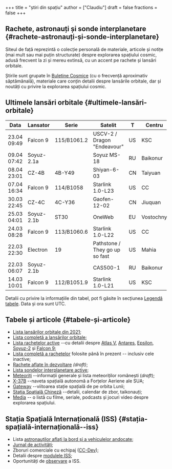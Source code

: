 +++
title = "știri din spațiu"
author = ["Claudiu"]
draft = false
fractions = false
+++

## Rachete, astronauți și sonde interplanetare {#rachete-astronauți-și-sonde-interplanetare}

Siteul de față reprezintă o colecție personală de materiale, articole și notițe (mai mult sau mai puțin structurate) despre explorarea spațiului cosmic, adusă frecvent la zi și mereu extinsă, cu un accent pe rachete și lansări orbitale.

Știrile sunt grupate în [Buletine Cosmice](/bul) (cu o frecvență aproximativ săptămânală), materiale care conțin detalii despre lansările orbitale, dar și noutăți cu privire la explorarea spațiului cosmic.


## Ultimele lansări orbitale {#ultimele-lansări-orbitale}

| Data        | Lansator   | Serie       | Satelit                        | T  | Centru    | Rampă  | R. | Bul             |
|-------------|------------|-------------|--------------------------------|----|-----------|--------|----|-----------------|
| 23.04 09:49 | Falcon 9   | 115/B1061.2 | USCV-2 / Dragon "Endeavour"    | US | KSC       | LC39A  | S  | [113](/bul/113) |
| 09.04 07:42 | Soyuz-2.1a |             | Soyuz MS-18                    | RU | Baikonur  | 31/6   | S  | [112](/bul/112) |
| 08.04 23:01 | CZ-4B      | 4B-Y49      | Shiyan-6-03                    | CN | Taiyuan   | SLC-40 | S  | [112](/bul/112) |
| 07.04 16:34 | Falcon 9   | 114/B1058   | Starlink 1.0-L23               | US | CC        | LC40   | S  | [112](/bul/112) |
| 30.03 22:45 | CZ-4C      | 4C-Y36      | Gaofen-12-02                   | CN | Jiuquan   | SLS-2  | S  | [112](/bul/112) |
| 25.03 04:01 | Soyuz-2.1b | ST30        | OneWeb                         | EU | Vostochny | 1S     | S  | [111](/bul/111) |
| 24.03 08:28 | Falcon 9   | 113/B1060.6 | Starlink 1.0-L22               | US | CC        | LC40   | S  | [111](/bul/111) |
| 22.03 22:30 | Electron   | 19          | Pathstone / They go up so fast | US | Mahia     | LC1    | S  | [111](/bul/111) |
| 22.03 06:07 | Soyuz-2.1b |             | CAS500-1                       | RU | Baikonur  | 31/6   | S  | [111](/bul/111) |
| 14.03 10:01 | Falcon 9   | 112/B1051.9 | Starlink 1.0-L21               | US | KSC       | LC39A  | S  | [110](/bul/110) |

Detalii cu privire la informațiile din tabel, pot fi găsite în secțiunea [Legendă tabele](/t/legenda_tabele). Data și ora sunt UTC.


## Tabele și articole {#tabele-și-articole}

-   [Lista lansărilor orbitale din 2021](/t/l2021);
-   [Lista completă a lansărilor orbitale](/t/lansari);
-   [Lista rachetelor active](/r/rachete_active) --cu detalii despre [Atlas V](/r/atlasv), [Antares](/r/antares), [Epsilon](/r/epsilon), [Soyuz-2](/r/soyuz-2) și [Falcon 9](/r/falcon9);
-   [Lista completă a rachetelor](/r/rachete) folosite până în prezent -- inclusiv cele inactive;
-   [Rachete aflate în dezvoltare](/r/viitor) _(draft)_;
-   [Lista sondelor interplanetare active](/m/sonde);
-   [Meteoriți](/m/meteoriti) --informații generale și lista meteoriților românești (_draft_);
-   [X-37B](/m/x37b) --naveta spațială autonomă a Forțelor Aeriene ale SUA;
-   [Gateway](/m/gateway) --viitoarea stație spațială de pe orbita Lunii;
-   [Stația Spațială Chineză](/m/css) --detalii, calendar de zbor, taikonauți;
-   [Media](/m/media) -- o listă cu filme, seriale, podcasts și jocuri video despre explorarea spațiului.


## Stația Spațială Internațională (ISS) {#stația-spațială-internațională--iss}

-   Lista [astronauților aflați la bord și a vehiculelor andocate](/iss/iss/);
-   [Jurnal de activități](/iss/jurnal);
-   Zboruri comerciale cu echipaj ([CC-Dev](/iss/ccdev));
-   Detalii despre [modulele ISS](/iss/module);
-   Oportunități de [observare](https://www.heavens-above.com/PassSummary.aspx?satid=25544&lat=46.7712&lng=23.6236&loc=Cluj-Napoca&alt=0&tz=EET) a ISS.